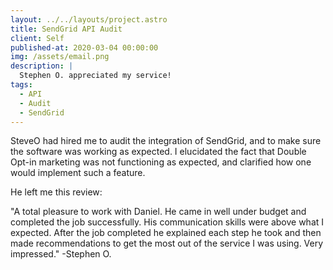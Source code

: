```yaml
---
layout: ../../layouts/project.astro
title: SendGrid API Audit
client: Self
published-at: 2020-03-04 00:00:00
img: /assets/email.png
description: |
  Stephen O. appreciated my service!
tags:
  - API
  - Audit
  - SendGrid
---
```


SteveO had hired me to audit the integration of SendGrid, and to make sure the software was working as expected. I elucidated the fact that Double Opt-in marketing was not functioning as expected, and clarified how one would implement such a feature.

He left me this review:

"A total pleasure to work with Daniel. He came in well under budget and completed the job successfully. His communication skills were above what I expected. After the job completed he explained each step he took and then made recommendations to get the most out of the service I was using. Very impressed." -Stephen O.
